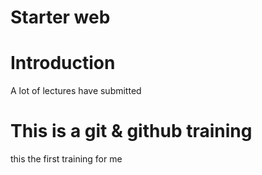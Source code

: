 # Starter web

# Introduction
A lot of lectures have submitted 

# This is a git & github training
this the first training for me 
